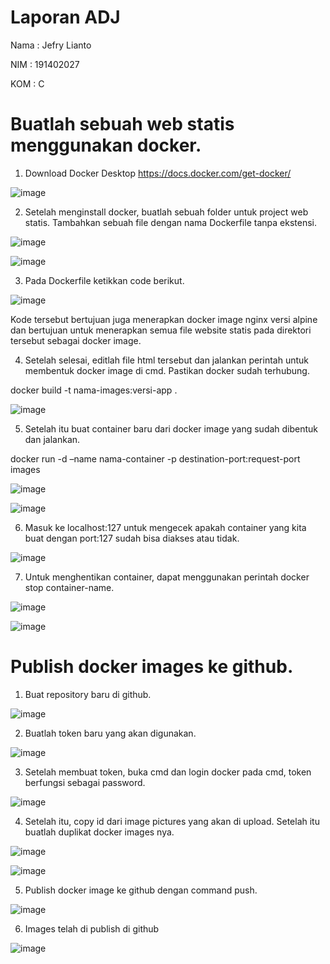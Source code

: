 # Laporan ADJ

Nama : Jefry Lianto

NIM  : 191402027

KOM  : C

# Buatlah sebuah web statis menggunakan docker.

1. Download Docker Desktop 
https://docs.docker.com/get-docker/

![image](https://user-images.githubusercontent.com/65750641/132794036-3467e415-22ea-41dc-af91-fa4bae28f50c.png)

2. Setelah menginstall docker, buatlah sebuah folder untuk project web statis. Tambahkan 
sebuah file dengan nama Dockerfile tanpa ekstensi.

![image](https://user-images.githubusercontent.com/65750641/132794064-68eb8531-9156-46f1-9078-ef1ff1eed293.png)

![image](https://user-images.githubusercontent.com/65750641/132794072-c674ecbe-661f-48f3-880c-af604b134bc8.png)

3. Pada Dockerfile ketikkan code berikut.

![image](https://user-images.githubusercontent.com/65750641/132794156-282cc69b-4c59-4283-b97c-23c86a6c75cd.png)

Kode tersebut bertujuan juga menerapkan docker image nginx versi alpine dan bertujuan 
untuk menerapkan semua file website statis pada direktori tersebut sebagai docker image.

4. Setelah selesai, editlah file html tersebut dan jalankan perintah untuk membentuk docker 
image di cmd. Pastikan docker sudah terhubung. 

docker build -t nama-images:versi-app . 

![image](https://user-images.githubusercontent.com/65750641/132794346-11f0a5aa-ead9-4097-9003-1eebba297d62.png)


5. Setelah itu buat container baru dari docker image yang sudah dibentuk dan jalankan. 

docker run -d –name nama-container -p destination-port:request-port images 

![image](https://user-images.githubusercontent.com/65750641/132794395-babf8c06-a958-49b0-b593-3fa50da9f67b.png)

![image](https://user-images.githubusercontent.com/65750641/132794399-ea4e4d1c-6931-427c-b609-6902e7cc97d6.png)


6. Masuk ke localhost:127 untuk mengecek apakah container yang kita buat dengan port:127 
sudah bisa diakses atau tidak. 

![image](https://user-images.githubusercontent.com/65750641/132794418-ec417975-4c1c-4e8d-b29d-0c9b3e23d450.png)


7. Untuk menghentikan container, dapat menggunakan perintah docker stop container-name. 

![image](https://user-images.githubusercontent.com/65750641/132794433-f939e4be-41c1-4967-8010-2637b0bbc37d.png)

![image](https://user-images.githubusercontent.com/65750641/132794442-eaee8e25-5049-41b6-a662-38aa413beae2.png)


# Publish docker images ke github.

1. Buat repository baru di github.

![image](https://user-images.githubusercontent.com/65750641/132794825-d4fe88ed-1a20-42b5-b9b2-4c6a9a8d71d0.png)

2. Buatlah token baru yang akan digunakan. 

![image](https://user-images.githubusercontent.com/65750641/132794836-104ea42f-ac3d-47c4-be6e-4431dbb2c7b4.png)

3. Setelah membuat token, buka cmd dan login docker pada cmd, token berfungsi sebagai 
password. 

![image](https://user-images.githubusercontent.com/65750641/132794850-307a126b-4e41-4e54-b2b4-1f90dc95ae33.png)

4. Setelah itu, copy id dari image pictures yang akan di upload. Setelah itu buatlah duplikat 
docker images nya.

![image](https://user-images.githubusercontent.com/65750641/132794865-97be493a-f791-4431-b772-caae70c3d854.png)

![image](https://user-images.githubusercontent.com/65750641/132794875-1588c2f6-2199-44a7-987f-26c62c4f6e75.png)

5. Publish docker image ke github dengan command push. 

![image](https://user-images.githubusercontent.com/65750641/132794888-3f5f2634-051e-453b-bdaf-ee88906f2551.png)

6. Images telah di publish di github

![image](https://user-images.githubusercontent.com/65750641/132794907-498136ad-1fe5-40ff-94b2-b92838cf7adf.png)
